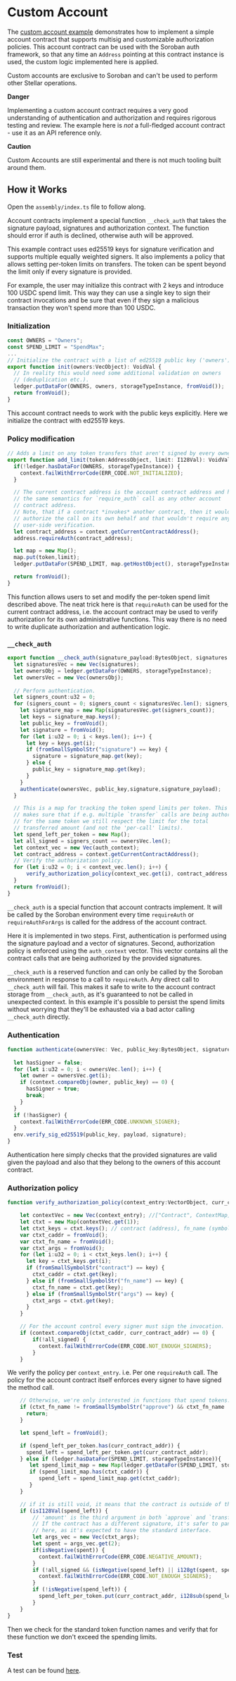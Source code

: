 # Custom Account

The [custom account example](https://github.com/Soneso/as-soroban-examples/tree/main/custom_account) demonstrates how to implement a simple account contract that supports multisig and customizable authorization policies. This account contract can be used with the Soroban auth framework, so that any time an `Address` pointing at this contract instance is used, the custom logic implemented here is applied.

Custom accounts are exclusive to Soroban and can't be used to perform other Stellar operations.

**Danger**

Implementing a custom account contract requires a very good understanding of
authentication and authorization and requires rigorous testing and review. The
example here is *not* a full-fledged account contract - use it as an API
reference only.


**Caution**

Custom Accounts are still experimental and there is not much tooling built around them.

## How it Works

Open the `assembly/index.ts` file to follow along.

Account contracts implement a special function `__check_auth` that takes the
signature payload, signatures and authorization context. The function should
error if auth is declined, otherwise auth will be approved.

This example contract uses ed25519 keys for signature verification and supports
multiple equally weighted signers. It also implements a policy that allows
setting per-token limits on transfers. The token can be spent beyond the limit
only if every signature is provided.

For example, the user may initialize this contract with 2 keys and introduce 100
USDC spend limit. This way they can use a single key to sign their contract
invocations and be sure that even if they sign a malicious transaction they
won't spend more than 100 USDC.

### Initialization

```typescript
const OWNERS = "Owners";
const SPEND_LIMIT = "SpendMax";
...
// Initialize the contract with a list of ed25519 public key ('owners').
export function init(owners:VecObject): VoidVal {
  // In reality this would need some additional validation on owners
  // (deduplication etc.).
  ledger.putDataFor(OWNERS, owners, storageTypeInstance, fromVoid());
  return fromVoid();
}
```

This account contract needs to work with the public keys explicitly. Here we
initialize the contract with ed25519 keys.

### Policy modification

```typescript
// Adds a limit on any token transfers that aren't signed by every owner.
export function add_limit(token:AddressObject, limit: I128Val): VoidVal {
  if(!ledger.hasDataFor(OWNERS, storageTypeInstance)) {
    context.failWithErrorCode(ERR_CODE.NOT_INITIALIZED);
  }

  // The current contract address is the account contract address and has
  // the same semantics for `require_auth` call as any other account
  // contract address.
  // Note, that if a contract *invokes* another contract, then it would
  // authorize the call on its own behalf and that wouldn't require any
  // user-side verification.
  let contract_address = context.getCurrentContractAddress();
  address.requireAuth(contract_address);

  let map = new Map();
  map.put(token,limit);
  ledger.putDataFor(SPEND_LIMIT, map.getHostObject(), storageTypeInstance, fromVoid());

  return fromVoid();
}
```

This function allows users to set and modify the per-token spend limit described
above. The neat trick here is that `requireAuth` can be used for the 
current contract address, i.e. the account contract may be used to verify
authorization for its own administrative functions. This way there is no need
to write duplicate authorization and authentication logic.

### `__check_auth`

```typescript
export function __check_auth(signature_payload:BytesObject, signatures: VecObject, auth_context:VecObject): VoidVal {
  let signaturesVec = new Vec(signatures);
  let ownersObj = ledger.getDataFor(OWNERS, storageTypeInstance);
  let ownersVec = new Vec(ownersObj);
  
  // Perform authentication.
  let signers_count:u32 = 0;
  for (signers_count = 0; signers_count < signaturesVec.len(); signers_count++) {
    let signature_map = new Map(signaturesVec.get(signers_count));
    let keys = signature_map.keys();
    let public_key = fromVoid();
    let signature = fromVoid();
    for (let i:u32 = 0; i < keys.len(); i++) {
      let key = keys.get(i);
      if (fromSmallSymbolStr("signature") == key) {
        signature = signature_map.get(key);
      } else {
        public_key = signature_map.get(key);
      }
    }
    authenticate(ownersVec, public_key,signature,signature_payload);
  }

  // This is a map for tracking the token spend limits per token. This
  // makes sure that if e.g. multiple `transfer` calls are being authorized
  // for the same token we still respect the limit for the total
  // transferred amount (and not the 'per-call' limits).
  let spend_left_per_token = new Map();
  let all_signed = signers_count == ownersVec.len();
  let context_vec = new Vec(auth_context);
  let contract_address = context.getCurrentContractAddress();
  // Verify the authorization policy.
  for (let i:u32 = 0; i < context_vec.len(); i++) {
      verify_authorization_policy(context_vec.get(i), contract_address, all_signed, spend_left_per_token);
  }
  return fromVoid();
}
```

`__check_auth` is a special function that account contracts implement. It will
be called by the Soroban environment every time `requireAuth` or
`requireAuthForArgs` is called for the address of the account contract.

Here it is implemented in two steps. First, authentication is performed using
the signature payload and a vector of signatures. Second, authorization policy
is enforced using the `auth_context` vector. This vector contains all the
contract calls that are being authorized by the provided signatures.

`__check_auth` is a reserved function and can only be called by the Soroban
environment in response to a call to `requireAuth`. Any direct call to
`__check_auth` will fail. This makes it safe to write to the account contract
storage from `__check_auth`, as it's guaranteed to not be called in unexpected
context. In this example it's possible to persist the spend limits without
worrying that they'll be exhausted via a bad actor calling `__check_auth`
directly.

### Authentication

```typescript
function authenticate(ownersVec: Vec, public_key:BytesObject, signature:BytesObject, payload:BytesObject): void {
  
  let hasSigner = false;
  for (let i:u32 = 0; i < ownersVec.len(); i++) {
    let owner = ownersVec.get(i);
    if (context.compareObj(owner, public_key) == 0) {
      hasSigner = true;
      break;
    }
  }
  if (!hasSigner) {
    context.failWithErrorCode(ERR_CODE.UNKNOWN_SIGNER);
  }
  env.verify_sig_ed25519(public_key, payload, signature);
}
```

Authentication here simply checks that the provided signatures are valid given
the payload and also that they belong to the owners of this account contract.

### Authorization policy
```typescript
function verify_authorization_policy(context_entry:VectorObject, curr_contract_addr:AddressObject, all_signed:bool, spend_left_per_token: Map) : void {

    let contextVec = new Vec(context_entry); //["Contract", ContextMap]
    let ctxt = new Map(contextVec.get(1));
    let ctxt_keys = ctxt.keys(); // contract (address), fn_name (symbol/str), args (vec[val])
    var ctxt_caddr = fromVoid();
    var ctxt_fn_name = fromVoid();
    var ctxt_args = fromVoid();
    for (let i:u32 = 0; i < ctxt_keys.len(); i++) {
      let key = ctxt_keys.get(i);
      if (fromSmallSymbolStr("contract") == key) {
        ctxt_caddr = ctxt.get(key);
      } else if (fromSmallSymbolStr("fn_name") == key) {
        ctxt_fn_name = ctxt.get(key);
      } else if (fromSmallSymbolStr("args") == key) {
        ctxt_args = ctxt.get(key);
      }
    }

    // For the account control every signer must sign the invocation.
    if (context.compareObj(ctxt_caddr, curr_contract_addr) == 0) {
        if(!all_signed) {
          context.failWithErrorCode(ERR_CODE.NOT_ENOUGH_SIGNERS);
        }
    }
```

We verify the policy per `context_entry`. i.e. Per one `requireAuth` call. The policy
for the account contract itself enforces every signer to have signed the method
call.

```typescript
    // Otherwise, we're only interested in functions that spend tokens.
    if (ctxt_fn_name != fromSmallSymbolStr("approve") && ctxt_fn_name != fromSmallSymbolStr("transfer")) {
      return;
    }

    let spend_left = fromVoid();

    if (spend_left_per_token.has(curr_contract_addr)) {
      spend_left = spend_left_per_token.get(curr_contract_addr);
    } else if (ledger.hasDataFor(SPEND_LIMIT, storageTypeInstance)){
       let spend_limit_map = new Map(ledger.getDataFor(SPEND_LIMIT, storageTypeInstance));
       if (spend_limit_map.has(ctxt_caddr)) {
          spend_left = spend_limit_map.get(ctxt_caddr);
       }
    }

    // if it is still void, it means that the contract is outside of the policy.
    if (isI128Val(spend_left)) {
        // 'amount' is the third argument in both `approve` and `transfer`.
        // If the contract has a different signature, it's safer to panic
        // here, as it's expected to have the standard interface.
        let args_vec = new Vec(ctxt_args);
        let spent = args_vec.get(2);
        if(isNegative(spent)) {
          context.failWithErrorCode(ERR_CODE.NEGATIVE_AMOUNT);
        }
        if (!all_signed && (isNegative(spend_left) || i128gt(spent, spend_left))) {
          context.failWithErrorCode(ERR_CODE.NOT_ENOUGH_SIGNERS);
        }
        if (!isNegative(spend_left)) {
          spend_left_per_token.put(curr_contract_addr, i128sub(spend_left, spent));
        }
    }
}
```

Then we check for the standard token function names and verify that for these
function we don't exceed the spending limits.

### Test

A test can be found [here](https://github.com/Soneso/stellar-php-sdk/blob/main/Soneso/StellarSDKTests/SorobanCustomAccountTest.php).